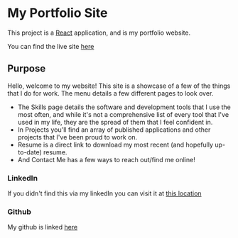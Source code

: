 # My Portfolio Site

This project is a [React](https://reactjs.org/) application, and is my portfolio website.

You can find the live site [here](https://zakariah.xyz)

## Purpose

Hello, welcome to my website! This site is a showcase of a few of the things that I do for work. The menu details a few different pages to look over.
* The Skills page details the software and development tools that I use the most often, and while it's not a comprehensive list of every tool that I've used in my life, they are the spread of them that I feel confident in.
* In Projects you'll find an array of published applications and other projects that I've been proud to work on.
* Resume is a direct link to download my most recent (and hopefully up-to-date) resume.
* And Contact Me has a few ways to reach out/find me online!

### LinkedIn

If you didn't find this via my linkedIn you can visit it at [this location](https://www.linkedin.com/in/zakariah-om/)

### Github

My github is linked [here](https://github.com/Rancor38)